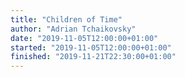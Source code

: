 ```yaml
---
title: "Children of Time"
author: "Adrian Tchaikovsky"
date: "2019-11-05T12:00:00+01:00"
started: "2019-11-05T12:00:00+01:00"
finished: "2019-11-21T22:30:00+01:00"
---
```


